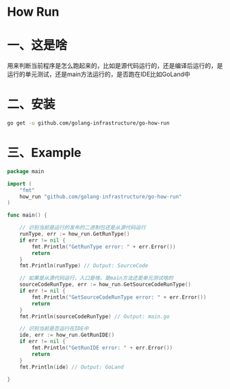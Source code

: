 # How Run 

# 一、这是啥
用来判断当前程序是怎么跑起来的，比如是源代码运行的，还是编译后运行的，是运行的单元测试，还是main方法运行的，是否跑在IDE比如GoLand中

# 二、安装 
```bash
go get -u github.com/golang-infrastructure/go-how-run
```

# 三、Example

```go
package main

import (
	"fmt"
	how_run "github.com/golang-infrastructure/go-how-run"
)

func main() {

	// 识别当前是运行的发布的二进制包还是从源代码运行
	runType, err := how_run.GetRunType()
	if err != nil {
		fmt.Println("GetRunType error: " + err.Error())
		return
	}
	fmt.Println(runType) // Output: SourceCode

	// 如果是从源代码运行，入口是啥，是main方法还是单元测试啥的
	sourceCodeRunType, err := how_run.GetSourceCodeRunType()
	if err != nil {
		fmt.Println("GetSourceCodeRunType error: " + err.Error())
		return
	}
	fmt.Println(sourceCodeRunType) // Output: main.go

	// 识别当前是否运行在IDE中
	ide, err := how_run.GetRunIDE()
	if err != nil {
		fmt.Println("GetRunIDE error: " + err.Error())
		return
	}
	fmt.Println(ide) // Output: GoLand

}
```
